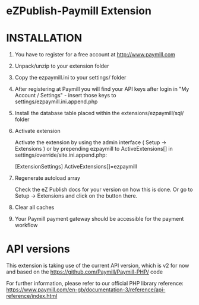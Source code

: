 # eZPublish-Paymill Extension

# INSTALLATION

1.  You have to register for a free account at http://www.paymill.com

2.  Unpack/unzip to your extension folder

3.  Copy the ezpaymill.ini to your settings/ folder

4.  After registering at Paymill you will find your API keys after login in "My Account / Settings" - insert those keys to settings/ezpaymill.ini.append.php

5.  Install the database table placed within the extensions/ezpaymill/sql/ folder
  
6.  Activate extension

    Activate the extension by using the admin interface ( Setup -> Extensions ) or by
    prepending ezpaymill to ActiveExtensions[] in settings/override/site.ini.append.php:

    [ExtensionSettings]
    ActiveExtensions[]=ezpaymill
    
7.  Regenerate autoload array

    Check the eZ Publish docs for your version on how this is done.
    Or go to Setup -> Extensions and click on the button there.
  
8.  Clear all caches

9.  Your Paymill payment gateway should be accessible for the payment workflow


# API versions

This extension is taking use of the current API version, which is v2 for now and based on the https://github.com/Paymill/Paymill-PHP/ code
  
For further information, please refer to our official PHP library reference: https://www.paymill.com/en-gb/documentation-3/reference/api-reference/index.html

